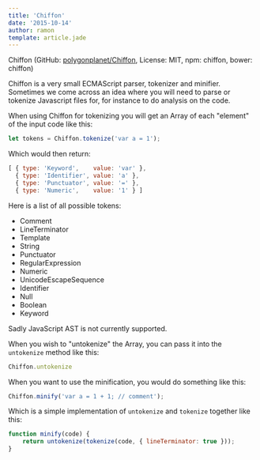 ```yaml
---
title: 'Chiffon'
date: '2015-10-14'
author: ramon
template: article.jade
---
```


Chiffon (GitHub: [polygonplanet/Chiffon](https://github.com/trueadm/Chiffon), License: MIT, npm: chiffon, bower: chiffon)

Chiffon is a very small ECMAScript parser, tokenizer and minifier.
Sometimes we come across an idea where you will need to parse or tokenize Javascript files for, for instance to do analysis on the code.

When using Chiffon for tokenizing you will get an Array of each "element" of the input code like this:

```javascript
let tokens = Chiffon.tokenize('var a = 1');
```
Which would then return:

```javascript
[ { type: 'Keyword',    value: 'var' },
  { type: 'Identifier', value: 'a' },
  { type: 'Punctuator', value: '=' },
  { type: 'Numeric',    value: '1' } ]
```
Here is a list of all possible tokens:

- Comment
- LineTerminator
- Template
- String
- Punctuator
- RegularExpression
- Numeric
- UnicodeEscapeSequence
- Identifier
- Null
- Boolean
- Keyword

Sadly JavaScript AST is not currently supported.

When you wish to "untokenize" the Array, you can pass it into the `untokenize` method like this:
```javascript
Chiffon.untokenize
```

When you want to use the minification, you would do something like this:

```javascript
Chiffon.minify('var a = 1 + 1; // comment');
```

Which is a simple implementation of `untokenize` and `tokenize` together like this:
```javascript
function minify(code) {
    return untokenize(tokenize(code, { lineTerminator: true }));
}
```
